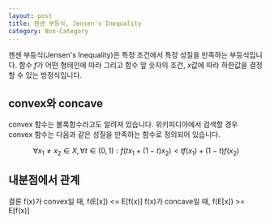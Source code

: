 ```yaml
---
layout: post
title: 젠센 부등식, Jensen's Inequality
category: Non-Category
---
```





젠센 부등식(Jensen's Inequality)은 특정 조건에서 특정 성질을 만족하는 부등식입니다.
함수 $f$가 어떤 형태인에 따라  그리고 함수 앞 숫자의 조건, $x$값에 따라 하한값을 결정할 수 있는 방정식입니다.


## convex와 concave

convex 함수는 볼록함수라고도 알려져 있습니다.
위키피디아에서 검색할 경우 convex 함수는 다음과 같은 성질을 만족하는 함수로 정의되어 있습니다.

$$ \forall x_1 \neq x_2 \in X, \forall t \in (0, 1): f(tx_1 + (1-t)x_2) < tf(x_1) + (1-t)f(x_2)$$



## 내분점에서 관계


결론
f(x)가 convex일 때, f(E[x]) <= E[f(x)]
f(x)가 concave일 때, f(E[x]) >= E[f(x)]
